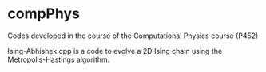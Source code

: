 # compPhys
Codes developed in the course of the Computational Physics course (P452)

Ising-Abhishek.cpp is a code to evolve a 2D Ising chain using the Metropolis-Hastings algorithm.
